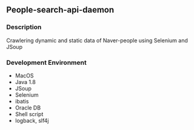 ## People-search-api-daemon

### Description
Crawlering dynamic and static data of Naver-people using Selenium and JSoup

### Development Environment
- MacOS
- Java 1.8
- JSoup
- Selenium
- ibatis
- Oracle DB
- Shell script
- logback, slf4j
